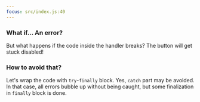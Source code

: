 ```yaml
---
focus: src/index.js:40
---
```

### What if... An error?
But what happens if the code inside the handler breaks? The button will get stuck disabled!

### How to avoid that?
Let's wrap the code with `try`-`finally` block. Yes, `catch` part may be avoided. In that case, all errors bubble up without being caught, but some finalization in `finally` block is done.
